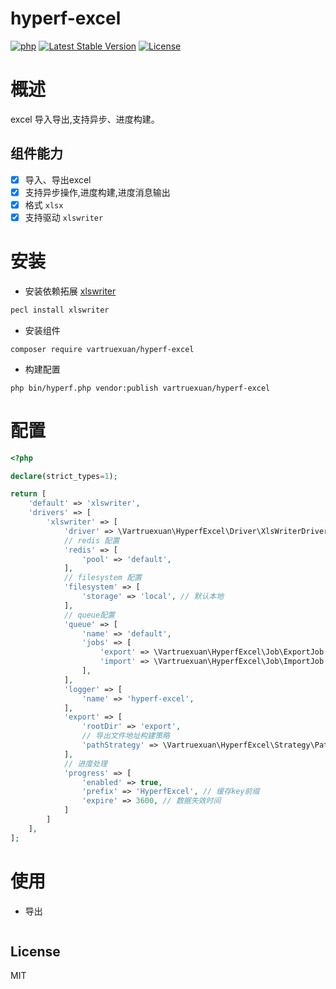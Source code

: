 # hyperf-excel

[![php](https://img.shields.io/badge/php-%3E=8.2-brightgreen.svg?maxAge=2592000)](https://github.com/php/php-src)
[![Latest Stable Version](https://img.shields.io/packagist/v/vartruexuan/hyperf-excel)](https://packagist.org/packages/vartruexuan/hyperf-excel)
[![License](https://img.shields.io/packagist/l/vartruexuan/hyperf-excel)](https://github.com/vartruexuan/hyperf-excel)

# 概述
excel 导入导出,支持异步、进度构建。

## 组件能力

- [x] 导入、导出excel
- [x] 支持异步操作,进度构建,进度消息输出
- [x] 格式 `xlsx`
- [x] 支持驱动 `xlswriter`

# 安装
- 安装依赖拓展 [xlswriter](https://xlswriter-docs.viest.me/zh-cn/an-zhuang)
```bash
pecl install xlswriter
```
- 安装组件
```shell
composer require vartruexuan/hyperf-excel
```
- 构建配置
```shell
php bin/hyperf.php vendor:publish vartruexuan/hyperf-excel
```

# 配置
```php
<?php

declare(strict_types=1);

return [
    'default' => 'xlswriter',
    'drivers' => [
        'xlswriter' => [
            'driver' => \Vartruexuan\HyperfExcel\Driver\XlsWriterDriver::class,
            // redis 配置
            'redis' => [
                'pool' => 'default',
            ],
            // filesystem 配置
            'filesystem' => [
                'storage' => 'local', // 默认本地
            ],
            // queue配置
            'queue' => [
                'name' => 'default',
                'jobs' => [
                    'export' => \Vartruexuan\HyperfExcel\Job\ExportJob::class,
                    'import' => \Vartruexuan\HyperfExcel\Job\ImportJob::class,
                ],
            ],
            'logger' => [
                'name' => 'hyperf-excel',
            ],
            'export' => [
                'rootDir' => 'export',
                // 导出文件地址构建策略
                'pathStrategy' => \Vartruexuan\HyperfExcel\Strategy\Path\DateTimeStrategy::class,
            ],
            // 进度处理
            'progress' => [
                'enabled' => true,
                'prefix' => 'HyperfExcel', // 缓存key前缀
                'expire' => 3600, // 数据失效时间
            ]
        ]
    ],
];
```
# 使用

- 导出
```php


```


## License

MIT
